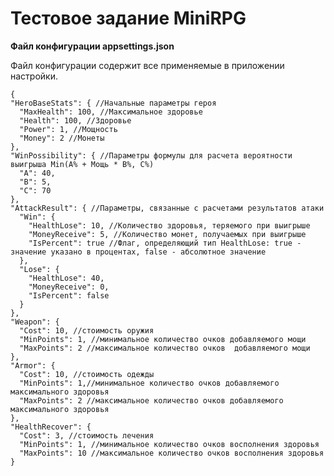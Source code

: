 
# Тестовое задание MiniRPG

**Файл конфигурации appsettings.json**

  Файл конфигурации содержит все применяемые в приложении настройки.
  

    {  
    "HeroBaseStats": { //Начальные параметры героя
      "MaxHealth": 100, //Максимальное здоровье
      "Health": 100, //Здоровье
      "Power": 1, //Мощность
      "Money": 2 //Монеты
    },
    "WinPossibility": { //Параметры формулы для расчета вероятности выигрыша Min(A% + Мощь * B%, C%)
      "A": 40,
      "B": 5,
      "C": 70
    },
    "AttackResult": { //Параметры, связанные с расчетами результатов атаки
      "Win": {
        "HealthLose": 10, //Количество здоровья, теряемого при выигрыше
        "MoneyReceive": 5, //Количество монет, получаемых при выигрыше
        "IsPercent": true //Флаг, определяющий тип HealthLose: true - значение указано в процентах, false - абсолютное значение
      },
      "Lose": { 
        "HealthLose": 40,
        "MoneyReceive": 0,
        "IsPercent": false
      }
    },
    "Weapon": {
      "Cost": 10, //стоимость оружия
      "MinPoints": 1, //минимальное количество очков добавляемого мощи
      "MaxPoints": 2 //максимальное количество очков  добавляемого мощи
    },
    "Armor": {
      "Cost": 10, //стоимость одежды
      "MinPoints": 1,//минимальное количество очков добавляемого максимального здоровья
      "MaxPoints": 2 //максимальное количество очков добавляемого максимального здоровья
    },
    "HealthRecover": {
      "Cost": 3, //стоимость лечения
      "MinPoints": 1, //минимальное количество очков восполнения здоровья
      "MaxPoints": 10 //максимальное количество очков восполнения здоровья
    }


